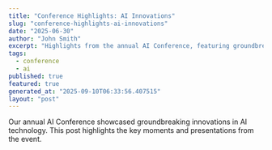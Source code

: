 ```yaml
---
title: "Conference Highlights: AI Innovations"
slug: "conference-highlights-ai-innovations"
date: "2025-06-30"
author: "John Smith"
excerpt: "Highlights from the annual AI Conference, featuring groundbreaking innovations."
tags:
  - conference
  - ai
published: true
featured: true
generated_at: "2025-09-10T06:33:56.407515"
layout: "post"
---
```


Our annual AI Conference showcased groundbreaking innovations in AI technology. This post highlights the key moments and presentations from the event.